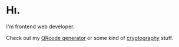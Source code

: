 # Hı.

I'm frontend web developer.

Check out my [QRcode generator](https://appleicat.github.io/qrc/) or some kind of [cryptography](https://appleicat.github.io/crypt/) stuff.
